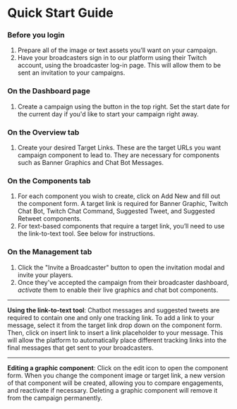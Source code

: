 # Quick Start Guide

### Before you login
1. Prepare all of the image or text assets you’ll want on your campaign.
2. Have your broadcasters sign in to our platform using their Twitch account, using the broadcaster log-in page. This will allow them to be sent an invitation to your campaigns.

### On the Dashboard page
1. Create a campaign using the button in the top right. Set the start date for the current day if you'd like to start your campaign right away.

### On the Overview tab
1. Create your desired Target Links. These are the target URLs you want campaign component to lead to. They are necessary for components such as Banner Graphics and Chat Bot Messages.

### On the Components tab
1. For each component you wish to create, click on Add New and fill out the component form. A target link is required for Banner Graphic, Twitch Chat Bot, Twitch Chat Command, Suggested Tweet, and Suggested Retweet components.
2. For text-based components that require a target link, you’ll need to use the link-to-text tool. See below for instructions.

### On the Management tab
1. Click the "Invite a Broadcaster" button to open the invitation modal and invite your players.
2. Once they've accepted the campaign from their broadcaster dashboard, *activate* them to enable their live graphics and chat bot components.

---

**Using the link-to-text tool**: Chatbot messages and suggested tweets are required to contain one and only one tracking link. To add a link to your message, select it from the target link drop down on the component form. Then, click on insert link to insert a link placeholder to your message. This will allow the platform to automatically place different tracking links into the final messages that get sent to your broadcasters.

---

**Editing a graphic component**:  Click on the edit icon to open the component form. When you change the component image or target link, a new version of that component will be created, allowing you to compare engagements, and reactivate if necessary. Deleting a graphic component will remove it from the campaign permanently.
